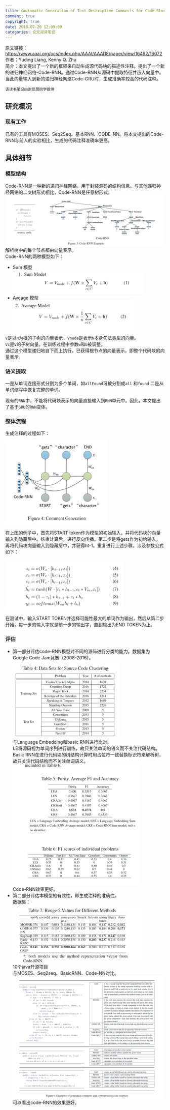 ```yaml
---
title: 《Automatic Generation of Text Descriptive Comments for Code Blocks》阅读笔记 
comment: true
copyright: true
date: 2018-07-20 12:09:00
categories: 论文阅读笔记  
---
```


原文链接：https://www.aaai.org/ocs/index.php/AAAI/AAAI18/paper/view/16492/16072   
作者：Yuding Liang, Kenny Q. Zhu  
简介：本文提出了一个新的框架来自动生成源代码块的描述性注释。提出了一个新的递归神经网络-Code-RNN。通过Code-RNN从源码中提取特征并嵌入向量中。当此向量输入到新的递归神经网络Code-GRU时，生成准确率较高的代码注释。  

`该读书笔记由谢佳展同学提供`  

<!--more-->  

## 研究概况  

### 现有工作   

已有的工具有MOSES、Seq2Seq、基本RNN、CODE-NN。将本文提出的Code-RNN与前人的实验相比，生成的代码注释准确率更高。  

## 具体细节  

### 模型结构  

Code-RNN是一种新的递归神经网络，用于封装源码的结构信息。与其他递归神经网络的二叉树形式相比，Code-RNN是任意树形式。  
![图片描述](/images/101.png)   
解析树中的每个节点都由向量表示。   
Code-RNN的两种模型如下：  
* Sum 模型   
![图片描述](/images/102.png)   
* Aveage 模型  
![图片描述](/images/103.png)   
  
`V`是以`N`为根的子树的向量表示，`Vnode`是表示`N`本身句法类型的向量。   
`Vc`是`V`的子树向量。在训练过程中参数`w`和`b`被调整。  
通过这个模型递归地自下而上执行，已获得根节点的向量表示，即整个代码块的向量表示。    


### 语义提取   

一是从单词连接形式分割为多个单词，如`allFound`可被分割成`all` 和`found` 
二是从单词缩写中恢复完整的单词。   

现有的`RNN`中，不能将代码块表示的向量直接输入到`RNN`单元中。因此，本文提出了基于`GRU`的`RNN`变体。   


### 整体流程   

生成注释的过程如下：   

![图片描述](/images/104.png)   

在上图的例子中，首先将START token作为模型的初始输入，并将代码块的向量输入到隐藏层中。结束计算后，进行反向传播。第二步是将gets作为初始输入，再将代码块向量输入到隐藏层中，并获得ht-1。重复进行上述步骤。涉及参数公式如下：  

![图片描述](/images/105.png)   

在测试中，输入START TOKEN并选择可能性最大的单词作为输出，然后从第二步开始，每一步的输入字就是前一步的输出字，直到输出为END TOKEN为止。   

### 评估  

* 第一部分评估code-RNN模型对不同的源码进行分类的能力。数据集为Google Code Jam竞赛（2008-2016）。  
![图片描述](/images/106.png)   
与Language Embedding和basic RNN进行比对。   
LE将源码视为单词序列进行训练，故只关注单词的语义而不关注代码结构。   
Basic RNN在进行代码块的树结构计算时用占位符一致替换标识符来解析树，故只关注代码结构而不关注单词语义。   
![图片描述](/images/107.png)   
Code-RNN效果更好。   
* 第二部分评估本模型的有效性，即生成注释的准确性。  
数据集：  
![图片描述](/images/108.png)   
10个java开源项目   
与MOSES、Seq2seq、BasicRNN、Code-NN对比。   
![图片描述](/images/109.png)   
可以看出code-RNN的效果更好。  


